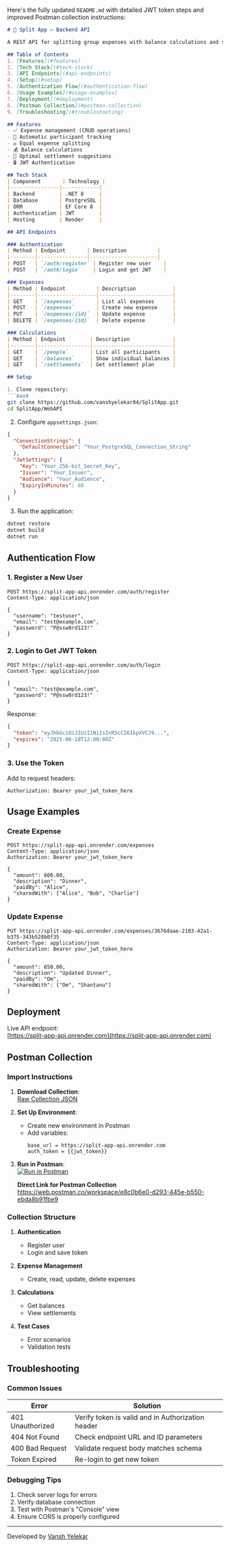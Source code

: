 Here's the fully updated `README.md` with detailed JWT token steps and improved Postman collection instructions:

```markdown
# 🚀 Split App – Backend API

A REST API for splitting group expenses with balance calculations and settlement summaries.

## Table of Contents
1. [Features](#features)
2. [Tech Stack](#tech-stack)  
3. [API Endpoints](#api-endpoints)  
4. [Setup](#setup)  
5. [Authentication Flow](#authentication-flow)  
6. [Usage Examples](#usage-examples)  
7. [Deployment](#deployment)  
8. [Postman Collection](#postman-collection)  
9. [Troubleshooting](#troubleshooting)

## Features
- ✅ Expense management (CRUD operations)
- 👥 Automatic participant tracking
- ⚖️ Equal expense splitting
- 💰 Balance calculations
- 🔄 Optimal settlement suggestions
- 🔒 JWT Authentication

## Tech Stack
| Component       | Technology |
|----------------|------------|
| Backend        | .NET 8     |
| Database       | PostgreSQL |
| ORM            | EF Core 8  |
| Authentication | JWT        |
| Hosting        | Render     |

## API Endpoints

### Authentication
| Method | Endpoint       | Description          |
|--------|----------------|----------------------|
| POST   | `/auth/register` | Register new user    |
| POST   | `/auth/login`    | Login and get JWT    |

### Expenses
| Method | Endpoint          | Description            |
|--------|-------------------|------------------------|
| GET    | `/expenses`       | List all expenses      |
| POST   | `/expenses`       | Create new expense     |
| PUT    | `/expenses/{id}`  | Update expense         |
| DELETE | `/expenses/{id}`  | Delete expense         |

### Calculations
| Method | Endpoint        | Description              |
|--------|-----------------|--------------------------|
| GET    | `/people`       | List all participants    |
| GET    | `/balances`     | Show individual balances |
| GET    | `/settlements`  | Get settlement plan      |

## Setup

1. Clone repository:
```bash
git clone https://github.com/vanshyelekar04/SplitApp.git
cd SplitApp/WebAPI
```

2. Configure `appsettings.json`:
```json
{
  "ConnectionStrings": {
    "DefaultConnection": "Your_PostgreSQL_Connection_String"
  },
  "JwtSettings": {
    "Key": "Your_256-bit_Secret_Key",
    "Issuer": "Your_Issuer",
    "Audience": "Your_Audience",
    "ExpiryInMinutes": 60
  }
}
```

3. Run the application:
```bash
dotnet restore
dotnet build
dotnet run
```

## Authentication Flow

### 1. Register a New User
```http
POST https://split-app-api.onrender.com/auth/register
Content-Type: application/json

{
  "username": "testuser",
  "email": "test@example.com",
  "password": "P@ssw0rd123!"
}
```

### 2. Login to Get JWT Token
```http
POST https://split-app-api.onrender.com/auth/login
Content-Type: application/json

{
  "email": "test@example.com",
  "password": "P@ssw0rd123!"
}
```

Response:
```json
{
  "token": "eyJhbGciOiJIUzI1NiIsInR5cCI6IkpXVCJ9...",
  "expires": "2025-06-18T12:00:00Z"
}
```

### 3. Use the Token
Add to request headers:
```text
Authorization: Bearer your_jwt_token_here
```

## Usage Examples

### Create Expense
```http
POST https://split-app-api.onrender.com/expenses
Content-Type: application/json
Authorization: Bearer your_jwt_token_here

{
  "amount": 600.00,
  "description": "Dinner",
  "paidBy": "Alice",
  "sharedWith": ["Alice", "Bob", "Charlie"]
}
```

### Update Expense
```http
PUT https://split-app-api.onrender.com/expenses/3676daae-2103-42a1-b375-343b528b0f35
Content-Type: application/json
Authorization: Bearer your_jwt_token_here

{
  "amount": 650.00,
  "description": "Updated Dinner",
  "paidBy": "Om",
  "sharedWith": ["Om", "Shantanu"]
}
```

## Deployment
Live API endpoint:  
[https://split-app-api.onrender.com](https://split-app-api.onrender.com)

## Postman Collection

### Import Instructions
1. **Download Collection**:  
   [Raw Collection JSON](https://raw.githubusercontent.com/vanshyelekar04/SplitApp/main/postman/SplitApp.postman_collection.json)

2. **Set Up Environment**:
   - Create new environment in Postman
   - Add variables:
     ```text
     base_url = https://split-app-api.onrender.com
     auth_token = {{jwt_token}}
     ```

3. **Run in Postman**:  
   [![Run in Postman](https://run.pstmn.io/button.svg)](https://web.postman.co/workspace/e8c0b6e0-d293-445e-b550-ebda8b91fbe9)

   **Direct Link for Postman Collection**
   https://web.postman.co/workspace/e8c0b6e0-d293-445e-b550-ebda8b91fbe9



### Collection Structure
1. **Authentication**
   - Register user
   - Login and save token

2. **Expense Management**
   - Create, read, update, delete expenses

3. **Calculations**
   - Get balances
   - View settlements

4. **Test Cases**
   - Error scenarios
   - Validation tests

## Troubleshooting

### Common Issues
| Error | Solution |
|-------|----------|
| 401 Unauthorized | Verify token is valid and in Authorization header |
| 404 Not Found | Check endpoint URL and ID parameters |
| 400 Bad Request | Validate request body matches schema |
| Token Expired | Re-login to get new token |

### Debugging Tips
1. Check server logs for errors
2. Verify database connection
3. Test with Postman's "Console" view
4. Ensure CORS is properly configured

---

Developed by [Vansh Yelekar](https://github.com/vanshyelekar04)
```
